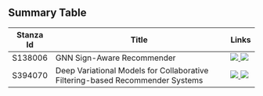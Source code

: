 ## Summary Table

| Stanza Id | Title | Links |
| --------- | ----- | ----- |
| S138006 | GNN Sign-Aware Recommender | <a href="https://github.com/RecoHut-Stanzas/S138006/blob/main/reports/S138006_Report.ipynb" alt="S138006_Report"> <img src="https://img.shields.io/static/v1?label=report&message=active&color=green" /></a><a href="https://github.com/RecoHut-Stanzas/S138006" alt="S138006"> <img src="https://img.shields.io/static/v1?label=code&message=github&color=blue" /></a> |
| S394070 | Deep Variational Models for Collaborative Filtering-based Recommender Systems | <a href="https://github.com/RecoHut-Stanzas/S394070/blob/main/reports/S394070_Report.ipynb" alt="S394070_Report"> <img src="https://img.shields.io/static/v1?label=report&message=active&color=green" /></a><a href="https://github.com/RecoHut-Stanzas/S394070" alt="S394070"> <img src="https://img.shields.io/static/v1?label=code&message=github&color=blue" /></a> |

